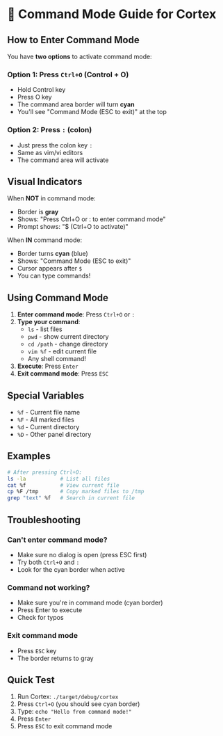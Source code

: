 # 📝 Command Mode Guide for Cortex

## How to Enter Command Mode

You have **two options** to activate command mode:

### Option 1: Press `Ctrl+O` (Control + O)
- Hold Control key
- Press O key
- The command area border will turn **cyan**
- You'll see "Command Mode (ESC to exit)" at the top

### Option 2: Press `:` (colon)
- Just press the colon key `:`
- Same as vim/vi editors
- The command area will activate

## Visual Indicators

When **NOT** in command mode:
- Border is **gray**
- Shows: "Press Ctrl+O or : to enter command mode"
- Prompt shows: "$ (Ctrl+O to activate)"

When **IN** command mode:
- Border turns **cyan** (blue)
- Shows: "Command Mode (ESC to exit)"
- Cursor appears after `$`
- You can type commands!

## Using Command Mode

1. **Enter command mode**: Press `Ctrl+O` or `:`
2. **Type your command**: 
   - `ls` - list files
   - `pwd` - show current directory
   - `cd /path` - change directory
   - `vim %f` - edit current file
   - Any shell command!
3. **Execute**: Press `Enter`
4. **Exit command mode**: Press `ESC`

## Special Variables

- `%f` - Current file name
- `%F` - All marked files
- `%d` - Current directory
- `%D` - Other panel directory

## Examples

```bash
# After pressing Ctrl+O:
ls -la           # List all files
cat %f           # View current file
cp %F /tmp       # Copy marked files to /tmp
grep "text" %f   # Search in current file
```

## Troubleshooting

### Can't enter command mode?
- Make sure no dialog is open (press ESC first)
- Try both `Ctrl+O` and `:` 
- Look for the cyan border when active

### Command not working?
- Make sure you're in command mode (cyan border)
- Press Enter to execute
- Check for typos

### Exit command mode
- Press `ESC` key
- The border returns to gray

## Quick Test

1. Run Cortex: `./target/debug/cortex`
2. Press `Ctrl+O` (you should see cyan border)
3. Type: `echo "Hello from command mode!"`
4. Press `Enter`
5. Press `ESC` to exit command mode